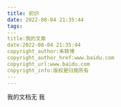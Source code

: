 ```yaml
---
title: 初识
date: 2022-08-04 21:35:44
tags:
​---
title:我的文章
date:2022-08-04 21:35:44
copyright_author:朱轶博
copyright_author_href:www.baidu.com
copyright_url:www.baidu.com
copyright_info:版权是归我所有
​---
---
```

我的文档无  我  